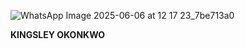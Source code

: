 
![WhatsApp Image 2025-06-06 at 12 17 23_7be713a0](https://github.com/user-attachments/assets/a1f17807-390b-4518-839c-14d6d0edfc47)

****KINGSLEY OKONKWO****
